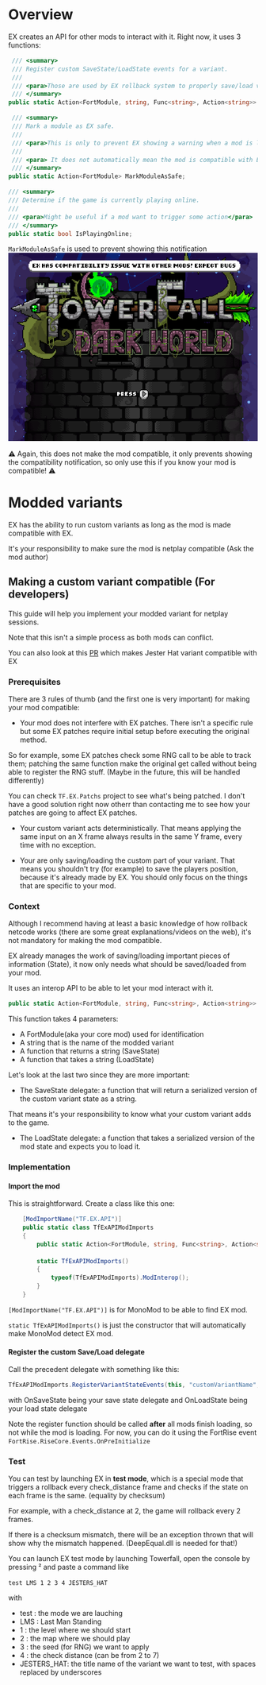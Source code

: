 # Overview

EX creates an API for other mods to interact with it. Right now, it uses 3 functions:

```C#
 /// <summary>
 /// Register custom SaveState/LoadState events for a variant.
 ///
 /// <para>Those are used by EX rollback system to properly save/load variant custom properties</para>
 /// </summary>
public static Action<FortModule, string, Func<string>, Action<string>> RegisterVariantStateEvents;
```

```C#
 /// <summary>
 /// Mark a module as EX safe.
 ///
 /// <para>This is only to prevent EX showing a warning when a mod is loaded.</para>
 ///
 /// <para> It does not automatically mean the mod is compatible with EX and test should be done first. </para>
 /// </summary>
public static Action<FortModule> MarkModuleAsSafe;
```

```C#
/// <summary>
/// Determine if the game is currently playing online.
///
/// <para>Might be useful if a mod want to trigger some action</para>
/// </summary>
public static bool IsPlayingOnline;
```

`MarkModuleAsSafe` is used to prevent showing this notification
![Alt text](images/incompat.png)

⚠ Again, this does not make the mod compatible, it only prevents showing the compatibility notification, so only use this if you know your mod is compatible! ⚠

# Modded variants

EX has the ability to run custom variants as long as the mod is made compatible with EX.

It's your responsibility to make sure the mod is netplay compatible (Ask the mod author)

## Making a custom variant compatible (For developers)

This guide will help you implement your modded variant for netplay sessions.

Note that this isn't a simple process as both mods can conflict.

You can also look at this [PR](https://github.com/FortRise/ExampleFortRiseMod/pull/1) which makes Jester Hat variant compatible with EX

### Prerequisites

There are 3 rules of thumb (and the first one is very important) for making your mod compatible:

- Your mod does not interfere with EX patches. There isn't a specific rule but some EX patches require initial setup before executing the original method.

So for example, some EX patches check some RNG call to be able to track them; patching the same function make the original get called without being able to register the RNG stuff. (Maybe in the future, this will be handled differently)

You can check `TF.EX.Patchs` project to see what's being patched. I don't have a good solution right now otherr than contacting me to see how your patches are going to affect EX patches.

- Your custom variant acts deterministically. That means applying the same input on an X frame always results in the same Y frame, every time with no exception.

- Your are only saving/loading the custom part of your variant. That means you shouldn't try (for example) to save the players position, because it's already made by EX. You should only focus on the things that are specific to your mod.

### Context

Although I recommend having at least a basic knowledge of how rollback netcode works (there are some great explanations/videos on the web), it's not mandatory for making the mod compatible.

EX already manages the work of saving/loading important pieces of information (State), it now only needs what should be saved/loaded from your mod.

It uses an interop API to be able to let your mod interact with it.

```C#
public static Action<FortModule, string, Func<string>, Action<string>> RegisterVariantStateEvents;
```

This function takes 4 parameters:

- A FortModule(aka your core mod) used for identification
- A string that is the name of the modded variant
- A function that returns a string (SaveState)
- A function that takes a string (LoadState)

Let's look at the last two since they are more important:

- The SaveState delegate: a function that will return a serialized version of the custom variant state as a string.

That means it's your responsibility to know what your custom variant adds to the game.

- The LoadState delegate: a function that takes a serialized version of the mod state and expects you to load it.

### Implementation

#### Import the mod

This is straightforward. Create a class like this one:

```C#
    [ModImportName("TF.EX.API")]
    public static class TfExAPIModImports
    {
        public static Action<FortModule, string, Func<string>, Action<string>> RegisterVariantStateEvents;

        static TfExAPIModImports()
        {
            typeof(TfExAPIModImports).ModInterop();
        }
    }
```

`[ModImportName("TF.EX.API")]` is for MonoMod to be able to find EX mod.

`static TfExAPIModImports()` is just the constructor that will automatically make MonoMod detect EX mod.

#### Register the custom Save/Load delegate

Call the precedent delegate with something like this:

```C#
TfExAPIModImports.RegisterVariantStateEvents(this, "customVariantName", OnSaveState, OnLoadState);
```

with OnSaveState being your save state delegate and OnLoadState being your load state delegate

Note the register function should be called **after** all mods finish loading, so not while the mod is loading.
For now, you can do it using the FortRise event `FortRise.RiseCore.Events.OnPreInitialize`

### Test

You can test by launching EX in **test mode**, which is a special mode that triggers a rollback every check_distance frame and checks if the state on each frame is the same. (equality by checksum)

For example, with a check_distance at 2, the game will rollback every 2 frames.

If there is a checksum mismatch, there will be an exception thrown that will show why the mismatch happened. (DeepEqual.dll is needed for that!)

You can launch EX test mode by launching Towerfall, open the console by pressing ² and paste a command like

`test LMS 1 2 3 4 JESTERS_HAT`

with

- test : the mode we are lauching
- LMS : Last Man Standing
- 1 : the level where we should start
- 2 : the map where we should play
- 3 : the seed (for RNG) we want to apply
- 4 : the check distance (can be from 2 to 7)
- JESTERS_HAT: the title name of the variant we want to test, with spaces replaced by underscores
